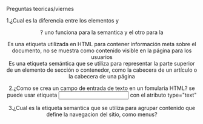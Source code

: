 Preguntas teoricas/viernes

1.¿Cual es la diferencia entre los elementos <head> y <header>?
uno funciona para la semantica y el otro para la
<head> Es una etiqueta utilizada en HTML para contener información meta sobre el documento, no se muestra como contenido visible en la página para los usuarios
<header> Es una etiqueta semántica que se utiliza para representar la parte superior de un elemento de sección o contenedor, como la cabecera de un artículo o la cabecera de una página

2.¿Como se crea un campo de entrada de texto en un fomularia HTML?
se puede usar etiqueta <input> con el atributo type="text"

3.¿Cual es la etiqueta semantica que se utiliza para agrupar contenido que define la navegacion del sitio, como menus?
<nav></nav>

